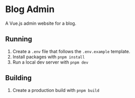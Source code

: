 # Blog Admin

A Vue.js admin website for a blog.

## Running

1. Create a `.env` file that follows the `.env.example` template.
2. Install packages with `pnpm install`
3. Run a local dev server with `pnpm dev`

## Building

1. Create a production build with `pnpm build`
